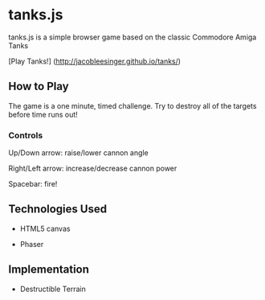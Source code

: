 # tanks.js
tanks.js is a simple browser game based on the classic Commodore Amiga Tanks

[Play Tanks!] (http://jacobleesinger.github.io/tanks/)


## How to Play

The game is a one minute, timed challenge. Try to destroy all of the targets before time runs out!

### Controls

Up/Down arrow: raise/lower cannon angle

Right/Left arrow: increase/decrease cannon power

Spacebar: fire!

## Technologies Used

* HTML5 canvas

* Phaser

## Implementation

* Destructible Terrain
